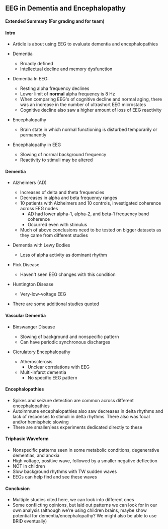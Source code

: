 ## EEG in Dementia and Encephalopathy

#### Extended Summary (For grading and for team)

#### Intro

- Article is about using EEG to evaluate dementia and encephalopathies

- Dementia
    - Broadly defined
    - Intellectual decline and memory dysfunction

- Dementia In EEG:
    - Resting alpha frequency declines
    - Lower limit of **normal** alpha frequency is 8 Hz
    - When comparing EEG's of cognitive decline and normal aging, there was an increase in the number of ultrashort EEG microstates
    - Cognitive decline also saw a higher amount of loss of EEG reactivity

- Encephalopathy
    - Brain state in which normal functioning is disturbed temporarily or permanently

- Encephalopathy in EEG
    - Slowing of normal background frequency
    - Reactivity to stimuli may be altered

#### Dementia

- Alzheimers (AD)
    - Increases of delta and theta frequencies
    - Decreases in alpha and beta frequency ranges
    - 10 patients with Alzheimers and 10 controls, investigated coherence across EEG nodes
        - AD had lower alpha-1, alpha-2, and beta-1 frequency band coherence
        - Occurred even with stimulus
    - Much of above conclusions need to be tested on bigger datasets as they came from different studies

- Dementia with Lewy Bodies
    - Loss of alpha activity as dominant rhythm

- Pick Disease
    - Haven't seen EEG changes with this condition

- Huntington Disease
    - Very-low-voltage EEG

- There are some additional studies quoted

#### Vascular Dementia

- Binswanger Disease
    - Slowing of background and nonspecific pattern
    - Can have periodic synchronous discharges

- Cicrulatory Encephalopathy
    - Atherosclerosis
        - Unclear correlations with EEG
    - Multi-infarct dementia
        - No specific EEG pattern

#### Encephalopathies

- Spikes and seizure detection are common across different encephalopathies
- Autoimmune encephalopathies also saw decreases in delta rhythms and lack of responses to stimuli in delta rhythms. There also was focal and/or hemispheic slowing
- There are smaller/less experiments dedicated directly to these

#### Triphasic Waveform

- Nonspecific patterns seen in some metabolic conditions, degenerative dementias, and anoxia
- High voltage, positive wave, followed by a smaller negative deflection
- NOT in children
- Slow background rhythms with TW sudden waves
- EEGs can help find and see these waves

#### Conclusion

- Multiple studies cited here, we can look into different ones
- Some conflicting opinions, but laid out patterns we can look for in our own analysis (although we're using children brains, maybe show potential for dementia/encephalopathy? We might also be able to use BRID eventually)

